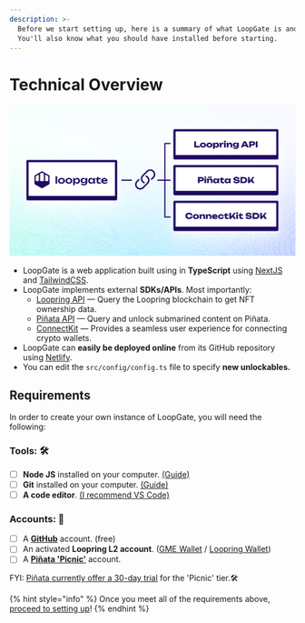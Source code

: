 ```yaml
---
description: >-
  Before we start setting up, here is a summary of what LoopGate is and does.
  You'll also know what you should have installed before starting.
---
```


# Technical Overview

![An overview of the APIs and SDKs LoopGate interacts with.](../../public/images/docs/loopgate-overview.png)

* LoopGate is a web application built using in **TypeScript** using [NextJS](https://nextjs.org/) and [TailwindCSS](https://tailwindcss.com/).
* LoopGate implements external **SDKs/APIs**. Most importantly:
  * [Loopring API](https://docs.loopring.io/en/) — Query the Loopring blockchain to get NFT ownership data.
  * [Piñata API](https://docs.pinata.cloud/pinata-submarine-api) — Query and unlock submarined content on Piñata.
  * [ConnectKit](https://github.com/family/connectkit) — Provides a seamless user experience for connecting crypto wallets.
* LoopGate can **easily be deployed online** from its GitHub repository using [Netlify](https://netlify.app/).
* You can edit the `src/config/config.ts` file to specify **new unlockables.**

##

## Requirements

In order to create your own instance of LoopGate, you will need the following:

### **Tools: 🛠️**

* [ ] **Node JS** installed on your computer. [(Guide)](https://nodejs.org/en/)
* [ ] **Git** installed on your computer. [(Guide)](https://github.com/git-guides/install-git)
* [ ] **A code editor**. [(I recommend VS Code)](https://code.visualstudio.com/)

### **Accounts: 🔑**

* [ ] A [**GitHub**](https://github.com/) account. (free)
* [ ] An activated **Loopring L2 account**. ([GME Wallet](https://wallet.gamestop.com/) / [Loopring Wallet](https://loopring.io/#/wallet))
* [ ] A [**Piñata 'Picnic'**](https://www.pinata.cloud/pricing) account.

FYI: [Piñata currently offer a 30-day trial](https://www.submarine.me/?utm\_medium=social\&utm\_source=twitter\&utm\_campaign=submarine\_q1\_2023\_jan) for the 'Picnic' tier.🛠️





{% hint style="info" %}
Once you meet all of the requirements above, [proceed to setting up](../../1-FORKING.md)!
{% endhint %}
